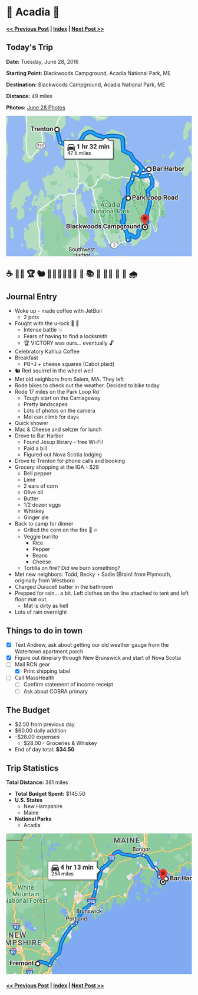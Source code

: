 # 🌲 Acadia 🌲

####  [<< Previous Post](https://jay-d.me/2016RT-06-27) | [Index](https://jay-d.me/2016RT) | [Next Post >>](https://jay-d.me/2016RT-06-29)

## Today's Trip

**Date:** Tuesday, June 28, 2016

**Starting Point:** Blackwoods Campground, Acadia National Park, ME

**Destination:** Blackwoods Campground, Acadia National Park, ME

**Distance:** 49 miles

**Photos:** [June 28 Photos](https://jay-d.me/2016RT-06-28-photos)

![map of acadia](../maps/day/06-28.png "day map")

## ☕️ 🤜🔐 🏆 🐿 🚵🏻‍♀️🚵🏼‍♂ ️🚙 📚 🛒 🌽🔥 🌯 🔋 🌧 

## Journal Entry

* Woke up - made coffee with JetBoil
  * 2 pots
* Fought with the u-lock 🤜 🔐
  * Intense battle 💥
  * Fears of having to find a locksmith
  * 🏆 VICTORY was ours... eventually 🔓
* Celebratory Kahlua Coffee
* Breakfast
  * PB+J + cheese squares (Cabot plaid)
* 🐿 Red squirrel in the wheel well
* Met old neighbors from Salem, MA. They left
* Rode bikes to check out the weather. Decided to bike today
* Rode 17 miles on the Park Loop Rd
  * Tough start on the Carriageway
  * Pretty landscapes
  * Lots of photos on the camera
  * Mel can climb for days
* Quick shower
* Mac & Cheese and seltzer for lunch
* Drove to Bar Harbor
  * Found Jesup library - free Wi-Fi!
  * Paid a bill
  * Figured out Nova Scotia lodging
* Drove to Trenton for phone calls and booking
* Grocery shopping at the IGA - $28
  * Bell pepper
  * Lime
  * 2 ears of corn
  * Olive oil
  * Butter
  * 1/2 dozen eggs
  * Whiskey
  * Ginger ale
* Back to camp for dinner
  * Grilled the corn on the fire 🌽 🔥
  * Veggie burrito
    * Rice
    * Pepper
    * Beans
    * Cheese
  * Tortilla on fire? Did we burn something?
* Met new neighbors: Todd, Becky + Sadie (Brain) from Plymouth, originally from Westboro
* Charged Duracell batter in the bathroom
* Prepped for rain... a bit. Left clothes on the line attached to tent and left floor mat out.
  * Mat is dirty as hell
* Lots of rain overnight

## Things to do in town

* [X] Text Andrew, ask about getting our old weather gauge from the Watertown apartment porch
* [X] Figure out itinerary through New Brunswick and start of Nova Scotia
* [ ] Mail RCN gear
    * [X] Print shipping label
* [ ] Call MassHealth
    * [ ] Confirm statement of income receipt
    * [ ] Ask about COBRA primary

## The Budget

* $2.50 from previous day
* $60.00 daily addition
* -$28.00 expenses
  * $28.00 - Groceries & Whiskey
* End of day total: **$34.50**

## Trip Statistics

**Total Distance:** 381 miles
* **Total Budget Spent:** $145.50
* **U.S. States**
  * New Hampshire
  * Maine
* **National Parks**
  * Acadia

![total trip from fremont to acadia](../maps/total/06-28-total.png "total trip map")

####  [<< Previous Post](https://jay-d.me/2016RT-06-27) | [Index](https://jay-d.me/2016RT) | [Next Post >>](https://jay-d.me/2016RT-06-29)
